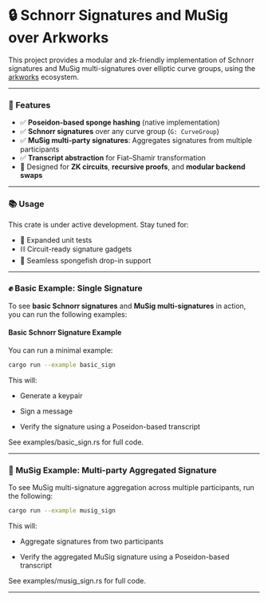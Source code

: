 # 🔒 Schnorr Signatures and MuSig over Arkworks

This project provides a modular and zk-friendly implementation of Schnorr signatures and MuSig multi-signatures over elliptic curve groups, using the [arkworks](https://github.com/arkworks-rs) ecosystem.

---

### 🔧 Features

- ✅ **Poseidon-based sponge hashing** (native implementation)
- ✅ **Schnorr signatures** over any curve group (`G: CurveGroup`)
- ✅ **MuSig multi-party signatures**: Aggregates signatures from multiple participants
- ✅ **Transcript abstraction** for Fiat–Shamir transformation
- 🚀 Designed for **ZK circuits**, **recursive proofs**, and **modular backend swaps**

---

### 📚 Usage

This crate is under active development. Stay tuned for:

- 🔬 Expanded unit tests
- ⛓️ Circuit-ready signature gadgets
- 🧽 Seamless spongefish drop-in support

---

### ✊️ Basic Example: Single Signature

To see **basic Schnorr signatures** and **MuSig multi-signatures** in action, you can run the following examples:

#### Basic Schnorr Signature Example

You can run a minimal example:

```bash
cargo run --example basic_sign
```

This will:

- Generate a keypair

- Sign a message

- Verify the signature using a Poseidon-based transcript

See examples/basic_sign.rs for full code.

---

### 🔗 MuSig Example: Multi-party Aggregated Signature

To see MuSig multi-signature aggregation across multiple participants, run the following:

```bash
cargo run --example musig_sign
```

This will:

- Aggregate signatures from two participants

- Verify the aggregated MuSig signature using a Poseidon-based transcript

See examples/musig_sign.rs for full code.

---
